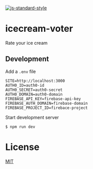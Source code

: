 [![js-standard-style](https://img.shields.io/badge/code%20style-standard-brightgreen.svg?style=flat)](https://github.com/feross/standard)

# icecream-voter

Rate your ice cream

## Development

Add a `.env` file

```
SITE=http://localhost:3000
AUTH0_ID=auth0-id
AUTH0_SECRET=auth0-secret
AUTH0_DOMAIN=auth0-domain
FIREBASE_API_KEY=firebase-api-key
FIREBASE_AUTH_DOMAIN=firebase-domain
FIREBASE_PROJECT_ID=firebace-project
```

Start development server

```
$ npm run dev
```

# License

[MIT](LICENSE)